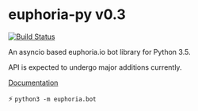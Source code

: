# euphoria-py v0.3
[![Build Status](https://travis-ci.org/rainbowbismuth/euphoria-py.svg)](https://travis-ci.org/rainbowbismuth/euphoria-py)

An asyncio based euphoria.io bot library for Python 3.5.

API is expected to undergo major additions currently.

[Documentation](http://rainbowbismuth.github.io/euphoria-py/docs/)

:zap: `python3 -m euphoria.bot`
